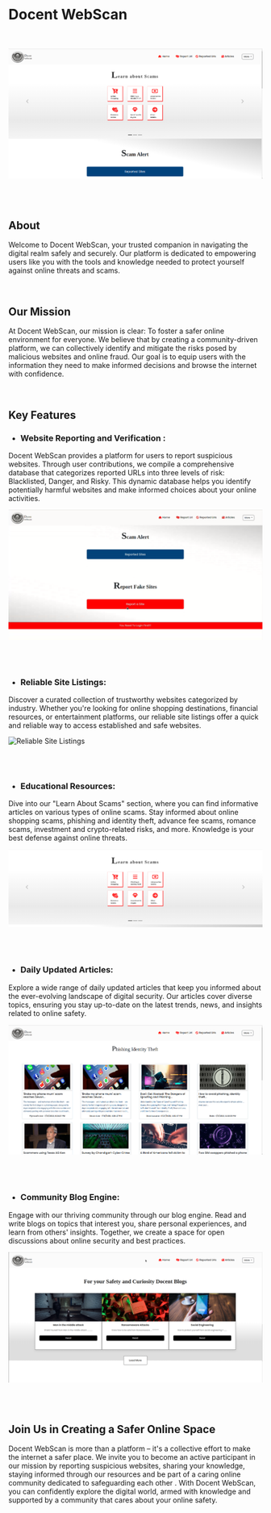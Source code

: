 </br>

# Docent WebScan
</br>


![Scam Articles](/readmeScreenshots/home.PNG)


</br>
</br>




## About

Welcome to Docent WebScan, your trusted companion in navigating the digital realm safely and securely. Our platform is dedicated to empowering users like you with the tools and knowledge needed to protect yourself against online threats and scams.

</br>


## Our Mission
At Docent WebScan, our mission is clear:   To foster a safer online environment for everyone. We believe that by creating a community-driven platform, we can collectively identify and mitigate the risks posed by malicious websites and online fraud. Our goal is to equip users with the information they need to make informed decisions and browse the internet with confidence.

</br>

## Key Features

- ### **Website Reporting and Verification** :

Docent WebScan provides a platform for users to report suspicious websites. Through user contributions, we compile a comprehensive database that categorizes reported URLs into three levels of risk: Blacklisted, Danger, and Risky. This dynamic database helps you identify potentially harmful websites and make informed choices about your online activities.
</br>

![Website Reporting and Verification](/readmeScreenshots/reportSite.PNG)


</br>
</br>



- ### **Reliable Site Listings**:
Discover a curated collection of trustworthy websites categorized by industry. Whether you're looking for online shopping destinations, financial resources, or entertainment platforms, our reliable site listings offer a quick and reliable way to access established and safe websites.


![Reliable Site Listings](/readmeScreenshots/reliableSitesListing.gif)


</br>
</br>


- ### **Educational Resources**:
Dive into our "Learn About Scams" section, where you can find informative articles on various types of online scams. Stay informed about online shopping scams, phishing and identity theft, advance fee scams, romance scams, investment and crypto-related risks, and more. Knowledge is your best defense against online threats.


![Scam Articles](/readmeScreenshots/AboutScams.PNG)



</br>
</br>

- ### **Daily Updated Articles**:
Explore a wide range of daily updated articles that keep you informed about the ever-evolving landscape of digital security. Our articles cover diverse topics, ensuring you stay up-to-date on the latest trends, news, and insights related to online safety.


![Articles Page](/readmeScreenshots/articlePage.PNG)

</br>
</br>


- ### **Community Blog Engine**:
Engage with our thriving community through our blog engine. Read and write blogs on topics that interest you, share personal experiences, and learn from others' insights. Together, we create a space for open discussions about online security and best practices.


![Blog Page](/readmeScreenshots/blogs.PNG)  

</br>
</br>

## Join Us in Creating a Safer Online Space
Docent WebScan is more than a platform – it's a collective effort to make the internet a safer place. We invite you to become an active participant in our mission by reporting suspicious websites, sharing your knowledge, staying informed through our resources and be part of a caring online community dedicated to safeguarding each other . With Docent WebScan, you can confidently explore the digital world, armed with knowledge and supported by a community that cares about your online safety. 
 
